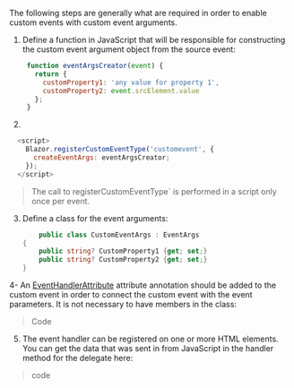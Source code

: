 
The following steps are generally what are required in order to enable custom events with custom event arguments.

1. Define a function in JavaScript that will be responsible for constructing the custom event argument object from the source event:
    
    
   ```js
    function eventArgsCreator(event) { 
      return {
        customProperty1: 'any value for property 1',
        customProperty2: event.srcElement.value
      };
    }
    ```  
2.  
    
  ```js
    <script>
      Blazor.registerCustomEventType('customevent', {
        createEventArgs: eventArgsCreator;
      });
    </script>
```


    
  >The call to  registerCustomEventType`  is performed in a script only once per event.
    
3.  Define a class for the event arguments:
    
    ```csharp
        public class CustomEventArgs : EventArgs
    {
        public string? CustomProperty1 {get; set;}
        public string? CustomProperty2 {get; set;}
    }

    
4- An [EventHandlerAttribute](https://docs.microsoft.com/en-us/dotnet/api/microsoft.aspnetcore.components.eventhandlerattribute) attribute annotation should be added to the custom event in order to connect the custom event with the event parameters. It is not necessary to have members in the class:
>Code
    
5.  The event handler can be registered on one or more HTML elements. You can get the data that was sent in from JavaScript in the handler method for the delegate here:
>code
  

<!--stackedit_data:
eyJoaXN0b3J5IjpbLTM0ODIwNDIwMCwtMjA1NjE1ODM4LDE1NT
YwMzE4MjAsMTA1MzQzNjY4Myw3MzA5OTgxMTZdfQ==
-->